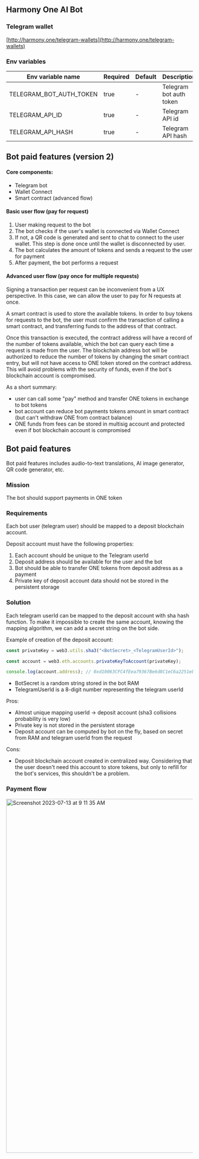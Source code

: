 ## Harmony One AI Bot

### Telegram wallet
[http://harmony.one/telegram-wallets](http://harmony.one/telegram-wallets)

### Env variables

| Env variable name       | Required | Default | Description             |                                                                                                                                                                                                                                                                                                                                                                                                                                                
|-------------------------|----------|---------|-------------------------|
| TELEGRAM_BOT_AUTH_TOKEN | true     | -       | Telegram bot auth token |
| TELEGRAM_API_ID         | true     | -       | Telegram API id         |
| TELEGRAM_API_HASH       | true     | -       | Telegram API hash       |

## Bot paid features (version 2)
#### Core components:
- Telegram bot
- Wallet Connect
- Smart contract (advanced flow)

#### Basic user flow (pay for request)
1) User making request to the bot
2) The bot checks if the user's wallet is connected via Wallet Connect
3) If not, a QR code is generated and sent to chat to connect to the user wallet. This step is done once until the wallet is disconnected by user.
4) The bot calculates the amount of tokens and sends a request to the user for payment
5) After payment, the bot performs a request

#### Advanced user flow (pay once for multiple requests)
Signing a transaction per request can be inconvenient from a UX perspective.
In this case, we can allow the user to pay for N requests at once.

A smart contract is used to store the available tokens.
In order to buy tokens for requests to the bot, the user must confirm the transaction of calling a smart contract, and transferring funds to the address of that contract.

Once this transaction is executed, the contract address will have a record of the number of tokens available, which the bot can query each time a request is made from the user.
The blockchain address bot will be authorized to reduce the number of tokens by changing the smart contract entry, but will not have access to ONE token stored on the contract address.
This will avoid problems with the security of funds, even if the bot's blockchain account is compromised.

As a short summary:
- user can call some "pay" method and transfer ONE tokens in exchange to bot tokens
- bot account can reduce bot payments tokens amount in smart contract (but can't withdraw ONE from contract balance)
- ONE funds from fees can be stored in multisig account and protected even if bot blockchain account is compromised

## Bot paid features

Bot paid features includes audio-to-text translations, AI image generator, QR code generator, etc.

### Mission
The bot should support payments in ONE token

### Requirements
Each bot user (telegram user) should be mapped to a deposit blockchain account.

Deposit account must have the following properties:
1) Each account should be unique to the Telegram userId
2) Deposit address should be available for the user and the bot
3) Bot should be able to transfer ONE tokens from deposit address as a payment
4) Private key of deposit account data should not be stored in the persistent storage

### Solution
Each telegram userId can be mapped to the deposit account with sha hash function.
To make it impossible to create the same account, knowing the mapping algorithm, we can add a secret string on the bot side.

Example of creation of the deposit account:
```javascript
const privateKey = web3.utils.sha3("<BotSecret>_<TelegramUserId>");

const account = web3.eth.accounts.privateKeyToAccount(privateKey);

console.log(account.address); // 0xd10063CFC4fEea79367Be6d8C1eC6a2251ebCAD1
```
- BotSecret is a random string stored in the bot RAM
- TelegramUserId is a 8-digit number representing the telegram userId

Pros:
- Almost unique mapping userId -> deposit account (sha3 collisions probability is very low)
- Private key is not stored in the persistent storage
- Deposit account can be computed by bot on the fly, based on secret from RAM and telegram userId from the request

Cons:
- Deposit blockchain account created in centralized way.
Considering that the user doesn't need this account to store tokens, but only to refill for the bot's services, this shouldn't be a problem.

### Payment flow
<img width="953" alt="Screenshot 2023-07-13 at 9 11 35 AM" src="https://github.com/harmony-one/HarmonyOneBot/assets/8803471/1991830c-7a20-413d-b8cf-fba3ce9a3c88">

